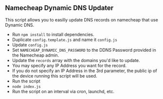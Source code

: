## Namecheap Dynamic DNS Updater

This script allows you to easilly update DNS records on namecheap that use Dynamic DNS.


* Run `npm install` to install dependencies.
* Duplicate `config.template.js` and name it `config.js`
* Update `config.js`
 * Set `NAMECHEAP_DYNAMIC_DNS_PASSWORD` to the DDNS Password provided in the Namecheap admin.
 * Update the `records` array with the domains you'd like to update.
  * You may specify any IP Address you want for the record.
  * If you do not specify an IP Address in the 3rd parameter, the public ip of the device running this script will be used.
* Run the script
 * `node index.js`
* Run the script on an interval via cron, launchd, etc. 